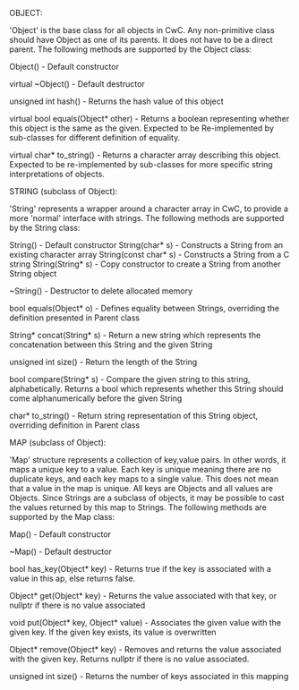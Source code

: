 OBJECT:

'Object' is the base class for all objects in CwC. Any non-primitive class should have Object as one of its parents. It
does not have to be a direct parent. The following methods are supported by the Object class:

Object()
    - Default constructor 

virtual ~Object()
    - Default destructor

unsigned int hash() 
    - Returns the hash value of this object
 
virtual bool equals(Object* other)
    - Returns a boolean representing whether this object is the same as the given. Expected to be Re-implemented by
    sub-classes for different definition of equality. 

virtual char* to_string() 
    - Returns a character array describing this object. Expected to be re-implemented by sub-classes for more specific
    string interpretations of objects. 

STRING (subclass of Object):

'String' represents a wrapper around a character array in CwC, to provide a more 'normal' interface with strings. The
following methods are supported by the String class:

String()
    - Default constructor
String(char* s)
    - Constructs a String from an existing character array
String(const char* s)
    - Constructs a String from a C string
String(String* s)
    - Copy constructor to create a String from another String object 

~String()
    - Destructor to delete allocated memory

bool equals(Object* o)
    - Defines equality between Strings, overriding the definition presented in Parent class

String* concat(String* s)
    - Return a new string which represents the concatenation between this String and the given String

unsigned int size()
    - Return the length of the String

bool compare(String* s)
    - Compare the given string to this string, alphabetically. Returns a bool which represents whether this String
    should come alphanumerically before the given String

char* to_string() 
    - Return string representation of this String object, overriding definition in Parent class

MAP (subclass of Object): 

 'Map' structure represents a collection of key,value pairs. In other words, it maps a unique key to a value. Each
 key is unique meaning there are no duplicate keys, and each key maps to a single value. This does not mean that a value
 in the map is unique. All keys are Objects and all values are Objects. Since Strings are a subclass of objects, it may
 be possible to cast the values returned by this map to Strings. The following methods are supported by the Map class:

Map()
    - Default constructor

~Map() 
    - Default destructor

bool has_key(Object* key)
    - Returns true if the key is associated with a value in this ap, else returns false. 

Object* get(Object* key)
    - Returns the value associated with that key, or nullptr if there is no value associated

void put(Object* key, Object* value)
    - Associates the given value with the given key. If the given key exists, its value is overwritten

Object* remove(Object* key)
    - Removes and returns the value associated with the given key. Returns nullptr if there is no value associated.

unsigned int size()
    - Returns the number of keys associated in this mapping
